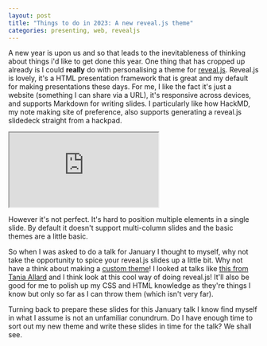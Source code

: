 ```yaml
---
layout: post
title: "Things to do in 2023: A new reveal.js theme"
categories: presenting, web, revealjs
---
```


A new year is upon us and so that leads to the inevitableness of thinking about things i'd like to get done this year.
One thing that has cropped up already is I could **really** do with personalising a theme for [reveal.js](https://revealjs.com/). 
Reveal.js is lovely, it's a HTML presentation framework that is great and my default for making presentations these days.
For me, I like the fact it's just a website (something I can share via a URL), it's responsive across devices, and supports Markdown for writing slides. 
I particularly like how HackMD, my note making site of preference, also supports generating a reveal.js slidedeck straight from a hackpad.

<iframe src="https://hackmd.io/@sparrow0hawk/it-xmas-talk" title="IT Christmas Techtalk 2023 via revealjs and hackmd"></iframe>

However it's not perfect.
It's hard to position multiple elements in a single slide. 
By default it doesn't support multi-column slides and the basic themes are a little basic.

So when I was asked to do a talk for January I thought to myself, why not take the opportunity to spice your reveal.js slides up a little bit.
Why not have a think about making a [custom theme](https://github.com/hakimel/reveal.js/blob/master/css/theme/README.md)! 
I looked at talks like [this from Tania Allard](https://trallard.github.io/Talks/2019-05-csvconf) and I think look at this cool way of doing reveal.js!
It'll also be good for me to polish up my CSS and HTML knowledge as they're things I know but only so far as I can throw them (which isn't very far).

Turning back to prepare these slides for this January talk I know find myself in what I assume is not an unfamiliar conundrum. 
Do I have enough time to sort out my new theme and write these slides in time for the talk?
We shall see.
